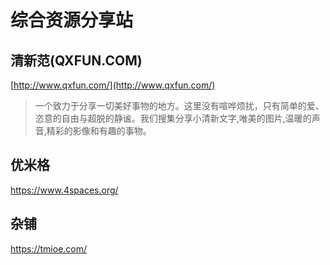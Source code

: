 # 综合资源分享站

## 清新范\(QXFUN.COM\)

 [http://www.qxfun.com/](http://www.qxfun.com/)

> 一个致力于分享一切美好事物的地方。这里没有喧哗烦扰，只有简单的爱、恣意的自由与超脱的静谧。我们搜集分享小清新文字,唯美的图片,温暖的声音,精彩的影像和有趣的事物。

## 优米格

https://www.4spaces.org/

## 杂铺

https://tmioe.com/